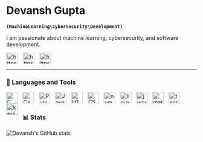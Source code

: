 # Devansh Gupta

**`(MachineLearning\CyberSecurity\Development)`**

I am passionate about machine learning, cybersecurity, and software development. 

<p align="left">
<a href="https://www.linkedin.com/in/devansh-gupta51/" target="blank"><img align="center" width="30px" style="padding-right:10px;" src="https://raw.githubusercontent.com/rahuldkjain/github-profile-readme-generator/master/src/images/icons/Social/linked-in-alt.svg" alt="https://www.linkedin.com/in/devansh-gupta51/" /></a>
<a href="https://www.hackerrank.com/dg8000" target="blank"><img align="center" style="padding-right:10px;" src="https://raw.githubusercontent.com/rahuldkjain/github-profile-readme-generator/master/src/images/icons/Social/hackerrank.svg" alt="https://www.hackerrank.com/dg8000" width="30px" /></a>
<a href="https://leetcode.com/asterisk51/" target="blank"><img align="center" style="padding-right:10px;" src="https://raw.githubusercontent.com/rahuldkjain/github-profile-readme-generator/master/src/images/icons/Social/leet-code.svg" alt="https://leetcode.com/asterisk51/" width="30px" /></a>
</p>

---

### 🧰 Languages and Tools

<img align="left" alt="C" width="30px" style="padding-right:10px;" src="https://cdn.jsdelivr.net/gh/devicons/devicon@latest/icons/c/c-original.svg"/>
<img align="left" alt="C++" width="30px" style="padding-right:10px;" src="https://cdn.jsdelivr.net/gh/devicons/devicon@latest/icons/cplusplus/cplusplus-original.svg"/>
<img align="left" alt="Python" width="30px" style="padding-right:10px;" src="https://cdn.jsdelivr.net/gh/devicons/devicon@latest/icons/python/python-original-wordmark.svg"/>
<img align="left" alt="Java" width="30px" style="padding-right:10px;" src="https://cdn.jsdelivr.net/gh/devicons/devicon@latest/icons/java/java-original.svg"/>
<img align="left" alt="HTML" width="30px" style="padding-right:10px;" src="https://cdn.jsdelivr.net/gh/devicons/devicon@latest/icons/html5/html5-original.svg"/>
<img align="left" alt="CSS" width="30px" style="padding-right:10px;" src="https://cdn.jsdelivr.net/gh/devicons/devicon@latest/icons/css3/css3-original.svg"/>
<img align="left" alt="numpy" width="30px" style="padding-right:10px;" src="https://cdn.jsdelivr.net/gh/devicons/devicon@latest/icons/numpy/numpy-original.svg"/>
<img align="left" alt="linux" width="30px" style="padding-right:10px;" src="https://cdn.jsdelivr.net/gh/devicons/devicon@latest/icons/linux/linux-original.svg"/>
<img align="left" alt="jupyter" width="30px" style="padding-right:10px;" src="https://cdn.jsdelivr.net/gh/devicons/devicon@latest/icons/jupyter/jupyter-original-wordmark.svg"/>
<img align="left" alt="matplotlib" width="30px" style="padding-right:10px;" src="https://cdn.jsdelivr.net/gh/devicons/devicon@latest/icons/matplotlib/matplotlib-original-wordmark.svg"/>
<img align="left" alt="tensorflow" width="30px" style="padding-right:10px;" src="https://cdn.jsdelivr.net/gh/devicons/devicon@latest/icons/tensorflow/tensorflow-original.svg"/>
<img align="left" alt="keras" width="30px" style="padding-right:10px;" src="https://cdn.jsdelivr.net/gh/devicons/devicon@latest/icons/keras/keras-original-wordmark.svg"/>
<br />

#

### 📊 Stats

![Devansh's GitHub stats](https://github-readme-stats.vercel.app/api?username=asterisk51&show_icons=true&theme=gruvbox)

